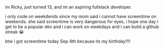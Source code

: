 im Ricky, just turned 13, and im an aspiring fullstack developer.

i only code on weekdends since my mom said i cannot have screentime on weekends. she said screentime is very dangerous for eyes. i hope one day i get to be a popular dev and i can work on weekdays and i can build a github streak 😭

btw i got screentime today Sep 4th because its my birthday!!!!
